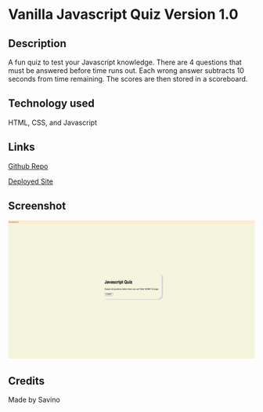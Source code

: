 # Vanilla Javascript Quiz Version 1.0

## Description
A fun quiz to test your Javascript knowledge. There are 4 questions that must be answered before time runs out. Each wrong answer subtracts 10 seconds from time remaining. The scores are then stored in a scoreboard.

## Technology used
HTML, CSS, and Javascript

## Links

[Github Repo](https://github.com/puppetup/code-quiz)

[Deployed Site](https://puppetup.github.io/code-quiz/)

## Screenshot

![Screenshot of Page](./assets/images/preview.png)

## Credits
Made by Savino